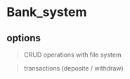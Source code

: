 # Bank_system

## options
> CRUD  operations with file system

> transactions (deposite / withdraw)
